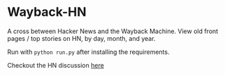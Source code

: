 # Wayback-HN

A cross between Hacker News and the Wayback Machine. View old front pages / top stories on HN, by day, month, and year.

Run with `python run.py` after installing the requirements.

Checkout the HN discussion [here](https://news.ycombinator.com/item?id=9746188)
